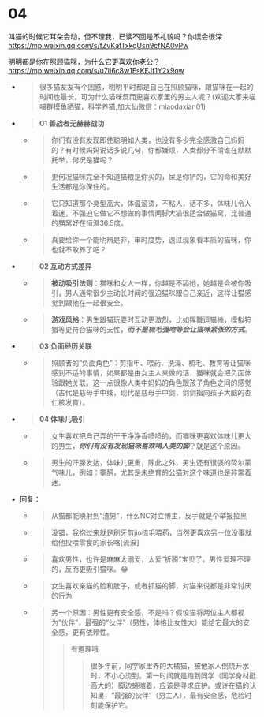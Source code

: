 
# 04

叫猫的时候它耳朵会动，但不理我，已读不回是不礼貌吗？你误会很深 https://mp.weixin.qq.com/s/fZvKatTxkqUsn9cfNA0vPw

明明都是你在照顾猫咪，为什么它更喜欢你老公？ https://mp.weixin.qq.com/s/u7lI6c8w1EsKFJf1Y2x9ow
- > 很多猫友友有个困惑，明明平时都是自己在照顾猫咪，跟猫咪在一起的时间也最长，可为什么猫咪反而更喜欢家里的男主人呢？(欢迎大家来喵喵群摸鱼晒猫，科学养猫,加大仙微信：miaodaxian01)
- > **01 善战者无赫赫战功**
  * > 你们有没有发现即使聪明如人类，也没有多少完全感激自己妈妈的？有时候妈妈说话多说几句，你都嫌烦，人类都分不清谁在默默托举，何况是猫呢？
  * > 更何况猫咪完全不知道猫粮是你买的，屎是你铲的，它的命和美好生活都是你保住的。
  * > 它只知道那个身型高大，体温滚烫，不粘人，话不多，体味儿令人着迷，不强迫它做它不想做的事情两脚大猫很适合做猫窝，比普通的猫窝好在恒温36.5度。
  * > 真要给你一个能明辨是非，审时度势，透过现象看本质的猫咪，你也就不敢养了吧？
- > **02 互动方式差异**
  * > **被动吸引法则**：猫咪和女人一样，你越是不舔她，她越是会被你吸引，男人通常很少主动长时间的强迫猫咪跟自己亲近，这样让猫感觉到跟他在一起很安全。
  * > **游戏风格**：男生跟猫玩耍时互动更激烈，比如挥舞逗猫棒，模拟狩猎等更符合猫咪的天性，***而不是梳毛强吻等会让猫咪紧张的方式***。
- > **03 负面经历关联**
  * > 照顾者的“负面角色”：剪指甲、喂药、洗澡、梳毛、教育等让猫咪感到不适的事情，如果都是由女主人来做的话，猫咪就会把负面体验跟她关联。这一点很像人类中妈妈的角色跟孩子角色之间的感觉（古代是慈母手中线，现代是慈母手中剑，剑剑指向孩子大脑的杏仁核发育）。
- > **04 体味儿吸引**
  * > 女生喜欢把自己弄的干干净净香喷喷的，而猫咪更喜欢体味儿更大的男生，***你们有没有发现猫咪喜欢啃人类的脚***？就是这个原因。
  * > 男生的汗腺发达，体味儿更重，除此之外，男生还有很强的荷尔蒙气味儿，例如：睾酮，尤其是未绝育的公猫对这个味道也是非常着迷。
- 回复：
  * > 从猫都能映射到“渣男”，什么NC对立博主，反手就是个举报拉黑
  * > 没错，我抱过来就是刷牙剪jio梳毛喂药，当然更喜欢另一位没事就给他投喂零食的家长咯[流淚]
  * > 喜欢男性，也许是麻麻太溺爱，太爱“折腾”宝贝了。男性爱理不理的，反而更吸引猫咪。😂
  * > 女生喜欢亲猫的脸和肚子，或者抓猫的脚，对猫来说都是非常讨厌的行为
  * > 另一个原因：男性更有安全感，不是吗？假设猫将两位主人都视为“伙伴”，最强的“伙伴”（男性，体格比女性大）能给它最大的安全感，更有依赖性。
    >> 有道理哦
    >>> 很多年前，同学家里养的大橘猫，被他家人倒烧开水时，不小心烫到。第一时间就是跑到同学（同学身材挺高大的）脚边蜷缩着，应该是寻求庇护。或许在猫的认知里，“最强的伙伴”（男主人），最有安全感，危险时刻能保护它。
